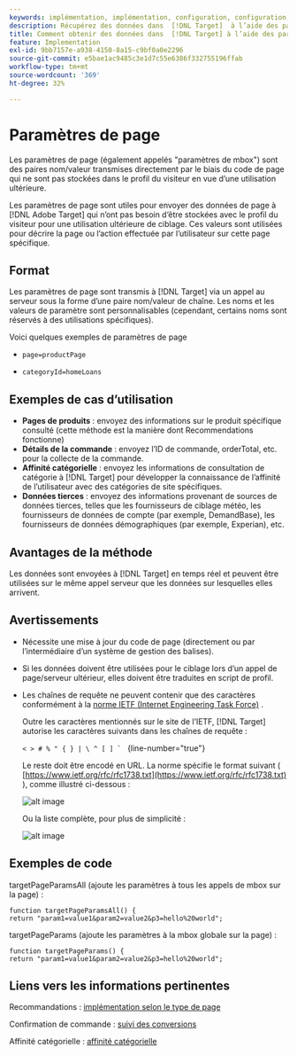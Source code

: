 ```yaml
---
keywords: implémentation, implémentation, configuration, configuration, paramètres de page
description: Récupérez des données dans  [!DNL Target]  à l’aide des paramètres de page.
title: Comment obtenir des données dans  [!DNL Target] à l’aide des paramètres de page ?
feature: Implementation
exl-id: 9bb7157e-a938-4150-8a15-c9bf0a0e2296
source-git-commit: e5bae1ac9485c3e1d7c55e6386f332755196ffab
workflow-type: tm+mt
source-wordcount: '369'
ht-degree: 32%

---
```


# Paramètres de page

Les paramètres de page (également appelés &quot;paramètres de mbox&quot;) sont des paires nom/valeur transmises directement par le biais du code de page qui ne sont pas stockées dans le profil du visiteur en vue d’une utilisation ultérieure.

Les paramètres de page sont utiles pour envoyer des données de page à [!DNL Adobe Target] qui n’ont pas besoin d’être stockées avec le profil du visiteur pour une utilisation ultérieure de ciblage. Ces valeurs sont utilisées pour décrire la page ou l’action effectuée par l’utilisateur sur cette page spécifique.

## Format

Les paramètres de page sont transmis à [!DNL Target] via un appel au serveur sous la forme d’une paire nom/valeur de chaîne. Les noms et les valeurs de paramètre sont personnalisables (cependant, certains noms sont réservés à des utilisations spécifiques).

Voici quelques exemples de paramètres de page

* `page=productPage`

* `categoryId=homeLoans`

## Exemples de cas d’utilisation

* **Pages de produits** : envoyez des informations sur le produit spécifique consulté (cette méthode est la manière dont Recommendations fonctionne)
* **Détails de la commande** : envoyez l’ID de commande, orderTotal, etc. pour la collecte de la commande.
* **Affinité catégorielle** : envoyez les informations de consultation de catégorie à [!DNL Target] pour développer la connaissance de l’affinité de l’utilisateur avec des catégories de site spécifiques.
* **Données tierces** : envoyez des informations provenant de sources de données tierces, telles que les fournisseurs de ciblage météo, les fournisseurs de données de compte (par exemple, DemandBase), les fournisseurs de données démographiques (par exemple, Experian), etc.

## Avantages de la méthode

Les données sont envoyées à [!DNL Target] en temps réel et peuvent être utilisées sur le même appel serveur que les données sur lesquelles elles arrivent.

## Avertissements

* Nécessite une mise à jour du code de page (directement ou par l’intermédiaire d’un système de gestion des balises).
* Si les données doivent être utilisées pour le ciblage lors d’un appel de page/serveur ultérieur, elles doivent être traduites en script de profil.
* Les chaînes de requête ne peuvent contenir que des caractères conformément à la [norme IETF (Internet Engineering Task Force)](https://www.ietf.org/rfc/rfc3986.txt) .

  Outre les caractères mentionnés sur le site de l’IETF, [!DNL Target] autorise les caractères suivants dans les chaînes de requête :

  ```< > # % " { } | \ ^ [ ] ` ``` {line-number=&quot;true&quot;}

  Le reste doit être encodé en URL. La norme spécifie le format suivant ( [https://www.ietf.org/rfc/rfc1738.txt](https://www.ietf.org/rfc/rfc1738.txt) ), comme illustré ci-dessous :

  ![alt image](assets/ietf1.png)

  Ou la liste complète, pour plus de simplicité :

  ![alt image](assets/ietf2.png)

## Exemples de code

targetPageParamsAll (ajoute les paramètres à tous les appels de mbox sur la page) :

`function targetPageParamsAll() { return "param1=value1&param2=value2&p3=hello%20world";`

targetPageParams (ajoute les paramètres à la mbox globale sur la page) :

`function targetPageParams() { return "param1=value1&param2=value2&p3=hello%20world";`

## Liens vers les informations pertinentes

Recommandations : [implémentation selon le type de page](https://experienceleague.adobe.com/docs/target/using/recommendations/plan-implement.html?lang=fr)

Confirmation de commande : [suivi des conversions](../../implement/client-side/atjs/how-to-deployatjs/implement-target-without-a-tag-manager.md#track-conversions)

Affinité catégorielle : [affinité catégorielle](https://experienceleague.adobe.com/docs/target/using/audiences/visitor-profiles/category-affinity.html?lang=fr)
